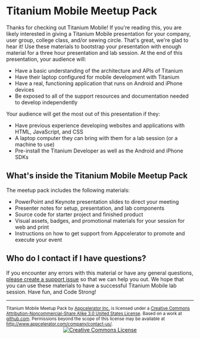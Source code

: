 # Titanium Mobile Meetup Pack

Thanks for checking out Titanium Mobile!  If you're reading this, you are likely interested in
giving a Titanium Mobile presentation for your company, user group, college class, and/or
sewing circle.  That's great, we're glad to hear it!  Use these materials to bootstrap your 
presentation with enough material for a three hour presentation and lab session.  At the end of
this presentation, your audience will:

- Have a basic understanding of the architecture and APIs of Titanium
- Have their laptop configured for mobile development with Titanium
- Have a real, functioning application that runs on Android and iPhone devices
- Be exposed to all of the support resources and documentation needed to develop independently

Your audience will get the most out of this presentation if they:

- Have previous experience developing websites and applications with HTML, JavaScript, and CSS
- A laptop computer they can bring with them for a lab session (or a machine to use)
- Pre-install the Titanium Developer as well as the Android and iPhone SDKs

## What's inside the Titanium Mobile Meetup Pack

The meetup pack includes the following materials:

- PowerPoint and Keynote presentation slides to direct your meeting
- Presenter notes for setup, presentation, and lab components
- Source code for starter project and finished product
- Visual assets, badges, and promotional materials for your session for web and print
- Instructions on how to get support from Appcelerator to promote and execute your event

## Who do I contact if I have questions?

If you encounter any errors with this material or have any general questions, 
[please create a support issue](http://support.appcelerator.net) so that we can help you out.
We hope that you can use these materials to have a successful Titanium Mobile lab session.
Have fun, and Code Strong!

---

<small>
<span xmlns:dc="http://purl.org/dc/elements/1.1/" href="http://purl.org/dc/dcmitype/InteractiveResource" property="dc:title" rel="dc:type">Titanium Mobile Meetup Pack</span> by <a xmlns:cc="http://creativecommons.org/ns#" href="http://appcelerator.com" property="cc:attributionName" rel="cc:attributionURL">Appcelerator Inc.</a> is licensed under a <a rel="license" href="http://creativecommons.org/licenses/by-nc-sa/3.0/us/">Creative Commons Attribution-Noncommercial-Share Alike 3.0 United States License</a>.
Based on a work at <a xmlns:dc="http://purl.org/dc/elements/1.1/" href="http://github.com/kwhinnery/MeetupPack/tree/master" rel="dc:source">github.com</a>. 
Permissions beyond the scope of this license may be available at <a xmlns:cc="http://creativecommons.org/ns#" href="http://www.appcelerator.com/company/contact-us/" rel="cc:morePermissions">http://www.appcelerator.com/company/contact-us/</a>.
</small>

<div style="text-align:center">
	<a rel="license" href="http://creativecommons.org/licenses/by-nc-sa/3.0/us/"><img alt="Creative Commons License" style="border-width:0" src="http://i.creativecommons.org/l/by-nc-sa/3.0/us/88x31.png"/></a>
</div>